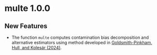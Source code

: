 # multe 1.0.0

## New Features

- The function `multe` computes contamination bias decomposition and alternative
  estimators using method developed in [Goldsmith-Pinkham, Hull, and Kolesár
  (2024)](https://arxiv.org/abs/2106.05024).
